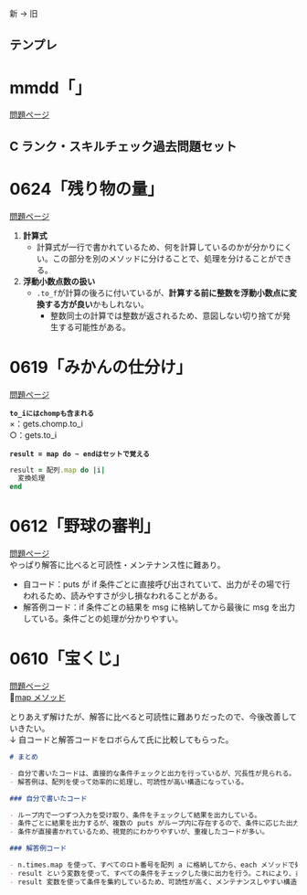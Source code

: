 新 → 旧

## テンプレ

# mmdd「」
[問題ページ]()



## C ランク・スキルチェック過去問題セット
# 0624「残り物の量」
[問題ページ](https://paiza.jp/works/mondai/c_rank_skillcheck_archive/leftover)
1. **計算式**
    - 計算式が一行で書かれているため、何を計算しているのかが分かりにくい。この部分を別のメソッドに分けることで、処理を分けることができる。
2. **浮動小数点数の扱い**
    - `.to_f`が計算の後ろに付いているが、**計算する前に整数を浮動小数点に変換する方が良い**かもしれない。
      - 整数同士の計算では整数が返されるため、意図しない切り捨てが発生する可能性がある。
      
# 0619「みかんの仕分け」

[問題ページ](https://paiza.jp/works/mondai/c_rank_skillcheck_archive/mikan)

**`to_iにはchompも含まれる`**  
×：gets.chomp.to_i  
○：gets.to_i  

**`result = map do ~ endはセットで覚える`**  
```rb
result = 配列.map do |i| 
  変換処理 
end
```

# 0612「野球の審判」

[問題ページ](https://paiza.jp/works/mondai/c_rank_skillcheck_archive/umpire)  
やっぱり解答に比べると可読性・メンテナンス性に難あり。

- 自コード：puts が if 条件ごとに直接呼び出されていて、出力がその場で行われるため、読みやすさが少し損なわれることがある。
- 解答例コード：if 条件ごとの結果を msg に格納してから最後に msg を出力している。条件ごとの処理が分かりやすい。

# 0610「宝くじ」

[問題ページ](https://paiza.jp/works/mondai/c_rank_skillcheck_archive/lottery)  
📝[map メソッド](../ruby/01_ruby_basics.md#📝mapメソッド)

とりあえず解けたが、解答に比べると可読性に難ありだったので、今後改善していきたい。  
↓ 自コードと解答コードをロボらんて氏に比較してもらった。

```md
# まとめ

- 自分で書いたコードは、直接的な条件チェックと出力を行っているが、冗長性が見られる。
- 解答例は、配列を使って効率的に処理し、可読性が高い構造になっている。

### 自分で書いたコード

- ループ内で一つずつ入力を受け取り、条件をチェックして結果を出力している。
- 条件ごとに結果を出力するが、複数の puts がループ内に存在するので、条件に応じた出力が行われる。
- 条件が直接書かれているため、視覚的にわかりやすいが、重複したコードが多い。

### 解答例コード

- n.times.map を使って、すべてのロト番号を配列 a に格納してから、each メソッドで処理を行っている。
- result という変数を使って、すべての条件をチェックした後に出力を行う。これにより、条件ごとの分岐が整理されているナ。
- result 変数を使って条件を集約しているため、可読性が高く、メンテナンスしやすい構造になっている。
```

